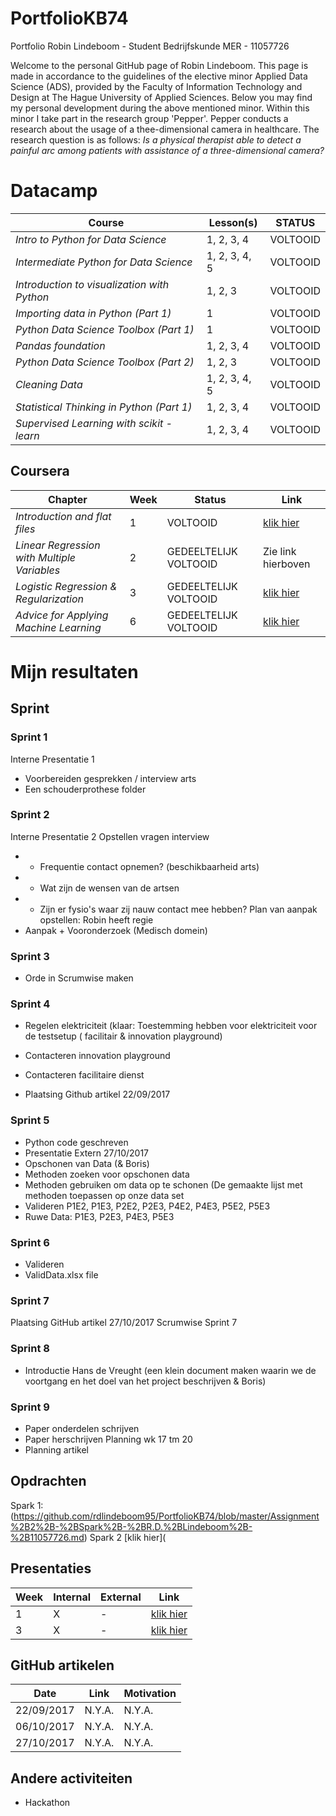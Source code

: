 # PortfolioKB74
Portfolio Robin Lindeboom - Student Bedrijfskunde MER - 11057726

Welcome to the personal GitHub page of Robin Lindeboom. This page is made in accordance to the guidelines of the elective minor Applied Data Science (ADS), provided by the Faculty of Information Technology and Design at The Hague University of Applied Sciences. Below you may find my personal development during the above mentioned minor. Within this minor I take part in the research group 'Pepper'. Pepper conducts a research about the usage of a thee-dimensional camera in healthcare. The research question is as follows: *Is a physical therapist able to detect a painful arc among patients with assistance of a three-dimensional camera?*

# **Datacamp**

| Course | Lesson(s) | STATUS |
| --- | --- | --- |
| *Intro to Python for Data Science* | 1, 2, 3, 4 | VOLTOOID |
| *Intermediate Python for Data Science* | 1, 2, 3, 4, 5 | VOLTOOID |
| *Introduction to visualization with Python* | 1, 2, 3 | VOLTOOID |
| *Importing data in Python (Part 1)* | 1 | VOLTOOID |
| *Python Data Science Toolbox (Part 1)* | 1 | VOLTOOID |
| *Pandas foundation* | 1, 2, 3, 4 | VOLTOOID |
| *Python Data Science Toolbox (Part 2)* | 1, 2, 3 | VOLTOOID |
| *Cleaning Data* | 1, 2, 3, 4, 5 | VOLTOOID |
| *Statistical Thinking in Python (Part 1)* | 1, 2, 3, 4 | VOLTOOID |
| *Supervised Learning with scikit - learn* | 1, 2, 3, 4 | VOLTOOID |

## **Coursera**

| Chapter | Week | Status | Link |
| --- | --- | --- | --- |
| *Introduction and flat files* | 1 | VOLTOOID | [klik hier](https://user-images.githubusercontent.com/31730404/35462125-f9bc3614-02ea-11e8-9231-7eb3ecaf9cf7.png) |
| *Linear Regression with Multiple Variables* | 2 | GEDEELTELIJK VOLTOOID | Zie link hierboven |
| *Logistic Regression & Regularization* | 3 | GEDEELTELIJK VOLTOOID | [klik hier](https://user-images.githubusercontent.com/31730404/35462129-feb57c7a-02ea-11e8-9204-17e073ac83e4.png) |
| *Advice for Applying Machine Learning* | 6 | GEDEELTELIJK VOLTOOID | [klik hier](https://user-images.githubusercontent.com/31730404/35462301-aac64346-02eb-11e8-8839-a920f1e69ab7.png) |

# Mijn resultaten


## Sprint

### Sprint 1
Interne Presentatie 1
-	Voorbereiden gesprekken / interview arts
-	Een schouderprothese folder

### Sprint 2
Interne Presentatie 2
Opstellen vragen interview
-	- Frequentie contact opnemen? (beschikbaarheid arts)
-	- Wat zijn de wensen van de artsen
-	- Zijn er fysio's waar zij nauw contact mee hebben?
Plan van aanpak opstellen: Robin heeft regie
-	Aanpak + Vooronderzoek (Medisch domein)

### Sprint 3
-	Orde in Scrumwise maken

### Sprint 4
-	Regelen elektriciteit (klaar: Toestemming hebben voor elektriciteit voor de testsetup
 ( facilitair & innovation playground)

-	Contacteren innovation playground
-	Contacteren facilitaire dienst
-	Plaatsing Github artikel 22/09/2017

### Sprint 5
-	Python code geschreven
-	Presentatie Extern 27/10/2017
-	Opschonen van Data (& Boris)
-	Methoden zoeken voor opschonen data
-	Methoden gebruiken om data op te schonen (De gemaakte lijst met methoden toepassen op onze data set
-	Valideren P1E2, P1E3, P2E2, P2E3, P4E2, P4E3, P5E2, P5E3
-	Ruwe Data: P1E3, P2E3, P4E3, P5E3

### Sprint 6
-	Valideren
-	ValidData.xlsx file

### Sprint 7
Plaatsing GitHub artikel 27/10/2017
Scrumwise Sprint 7

### Sprint 8
-	Introductie Hans de Vreught (een klein document maken waarin we de voortgang en het doel van het project beschrijven & Boris)

### Sprint 9
-	Paper onderdelen schrijven
-	Paper herschrijven 
Planning wk 17 tm 20
-	Planning artikel

## Opdrachten

Spark 1: (https://github.com/rdlindeboom95/PortfolioKB74/blob/master/Assignment%2B2%2B-%2BSpark%2B-%2BR.D.%2BLindeboom%2B-%2B11057726.md)
Spark 2 [klik hier](

## Presentaties

| Week | Internal | External | Link | 
| --- | --- | --- | --- | 
| 1 | X | - |  [klik hier](https://github.com/rdlindeboom95/PortfolioKB74/files/1669025/Intern.P1.pptx) | 
| 3 | X | - | [klik hier](https://github.com/rdlindeboom95/PortfolioKB74/files/1669026/Intern.P2.pptx)| 

## GitHub artikelen

| Date | Link | Motivation |
| --- | --- | --- |
| 22/09/2017 | N.Y.A. | N.Y.A. |
| 06/10/2017 | N.Y.A. | N.Y.A. |
| 27/10/2017 | N.Y.A. | N.Y.A. |

## Andere activiteiten

- Hackathon 
